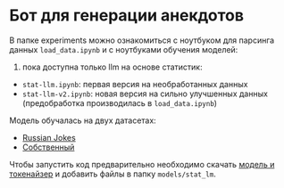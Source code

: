 # Бот для генерации анекдотов

В папке experiments можно ознакомиться с ноутбуком для парсинга данных `load_data.ipynb` и с ноутбуками обучения моделей:
1. пока доступна только llm на основе статистик:
- `stat-llm.ipynb`: первая версия на необработанных данных
- `stat-llm-v2.ipynb`: новая версия на сильно улучшенных данных (предобработка производилась в `load_data.ipynb`)

Модель обучалась на двух датасетах:
- [Russian Jokes](https://www.kaggle.com/datasets/konstantinalbul/russian-jokes)
- [Собственный](https://www.kaggle.com/datasets/boogiewoogieqq/vk-anekdots)

Чтобы запустить код предварительно необходимо скачать [модель и токенайзер](https://drive.google.com/drive/folders/1nHu3oWL4WTf3iLuokiNIllQzRAaxNEz1?usp=sharing) и добавить файлы в папку `models/stat_lm`.
